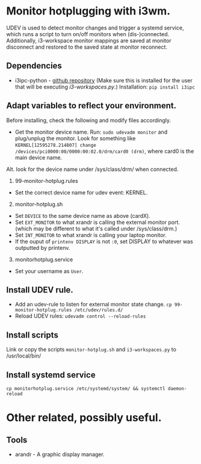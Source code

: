 # Monitor hotplugging with i3wm.

UDEV is used to detect monitor changes and trigger a systemd service, which runs a script to turn on/off monitors when (dis-)connected.
Additionally, i3-workspace monitor mappings are saved at monitor disconnect and restored to the saved state at monitor reconnect.

## Dependencies
* i3ipc-python - [github repository](https://github.com/acrisci/i3ipc-python)
  (Make sure this is installed for the user that will be executing _i3-workspaces.py_.)
  Installation: `pip install i3ipc`

## Adapt variables to reflect your environment.

Before installing, check the following and modify files accordingly.

* Get the monitor device name.
Run: `sudo udevadm monitor` and plug/unplug the monitor.
Look for something like `KERNEL[12595278.214807] change   /devices/pci0000:00/0000:00:02.0/drm/card0 (drm)`, where card0 is the main device name.

Alt. look for the device name under /sys/class/drm/ when connected.

1. 99-monitor-hotplug.rules
  * Set the correct device name for udev event: KERNEL. 

2. monitor-hotplug.sh
  * Set `DEVICE` to the same device name as above (cardX).
  * Set `EXT_MONITOR` to what xrandr is calling the external monitor port. (which may be different to what it's called under /sys/class/drm.)
  * Set `INT_MONITOR` to what xrandr is calling your laptop monitor.
  * If the ouput of `printenv DISPLAY` is not `:0`, set DISPLAY to whatever was outputted by printenv.

3. monitorhotplug.service
  * Set your username as `User`.

## Install UDEV rule.
* Add an udev-rule to listen for external monitor state change.
  `cp 99-monitor-hotplug.rules /etc/udev/rules.d/`
* Reload UDEV rules:
  `udevadm control --reload-rules`

## Install scripts
Link or copy the scripts `monitor-hotplug.sh` and `i3-workspaces.py` to /usr/local/bin/

## Install systemd service
`cp monitorhotplug.service /etc/systemd/system/ && systemctl daemon-reload`


# Other related, possibly useful.

## Tools
* arandr - A graphic display manager.

